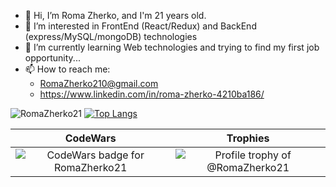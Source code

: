 - 👋 Hi, I’m Roma Zherko, and I'm 21 years old.
- 👀 I’m interested in FrontEnd (React/Redux) and BackEnd (express/MySQL/mongoDB) technologies
- 🌱 I’m currently learning Web technologies and trying to find my first job opportunity...
- 📫 How to reach me: 
  - RomaZherko210@gmail.com
  - https://www.linkedin.com/in/roma-zherko-4210ba186/ 
  
 ![RomaZherko21](https://github-readme-stats.vercel.app/api?username=RomaZherko21&show_icons=true&theme=dracula)
 [![Top Langs](https://github-readme-stats.vercel.app/api/top-langs/?username=RomaZherko21&layout=compact)](https://github.com/anuraghazra/github-readme-stats)

CodeWars                   |  Trophies
:-------------------------:|:-------------------------:
![CodeWars badge for RomaZherko21](https://www.codewars.com/users/RomaZherko21/badges/large)  |  ![Profile trophy of @RomaZherko21](https://github-profile-trophy.vercel.app/?username=RomaZherko21)
